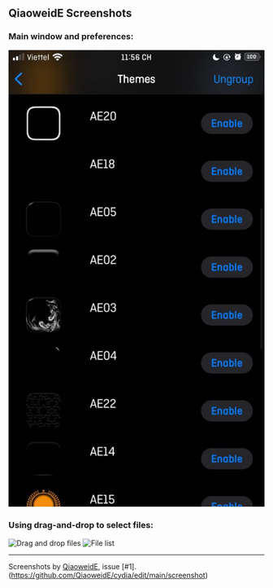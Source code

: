 ## QiaoweidE Screenshots

### Main window and preferences:
![Main window](Maskicon.png)

### Using drag-and-drop to select files:
![Drag and drop files](drag-and-drop-files.png)
![File list](file-list.png)

---
Screenshots by [QiaoweidE](https://github.com/QiaoweidE), issue [#1]. (https://github.com/QiaoweidE/cydia/edit/main/screenshot)
